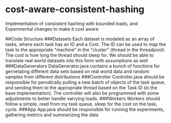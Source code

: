 # cost-aware-consistent-hashing
Implementation of consistent hashing with bounded loads, and Experimental changes to make it cost aware

##Code Structure
###Datasets
Each dataset is modeled as an array of tasks, where each task has an ID and a Cost. The ID can be used to map
the task to the appropriate "machine" in the "cluster" (thread in the threadpool). The cost is how long the thread should sleep for. We should be able to translate real world datasets into this form with assumptions as well
###DataGenerators
DataGenerator.java contains a bunch of functions for gernetating different data sets based on real world data and random samples from different distributions
###Controller
Controller.java should be responsible for perodically pulling a new batch of objects of the task queue, and sending them to the appropriate thread based on the Task ID (in the base implementation). The controller will also be programmed with some adjustments to better handle varrying loads.
###Workers
Workers should follow a simple, read from my task queue, sleep for the cost on the task, cycle. 
###App
App.java should be responsible for running the experiments, gathering metrics and summarizing the data
